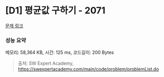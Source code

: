 # [D1] 평균값 구하기 - 2071 

[문제 링크](https://swexpertacademy.com/main/code/problem/problemDetail.do?contestProbId=AV5QRnJqA5cDFAUq) 

### 성능 요약

메모리: 58,364 KB, 시간: 125 ms, 코드길이: 200 Bytes



> 출처: SW Expert Academy, https://swexpertacademy.com/main/code/problem/problemList.do